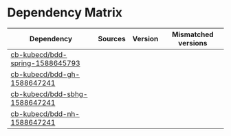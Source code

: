 # Dependency Matrix

Dependency | Sources | Version | Mismatched versions
---------- | ------- | ------- | -------------------
[cb-kubecd/bdd-spring-1588645793](https://github.com/cb-kubecd/bdd-spring-1588645793.git) |  | []() | 
[cb-kubecd/bdd-gh-1588647241](https://github.com/cb-kubecd/bdd-gh-1588647241.git) |  | []() | 
[cb-kubecd/bdd-sbhg-1588647241](https://github.com/cb-kubecd/bdd-sbhg-1588647241.git) |  | []() | 
[cb-kubecd/bdd-nh-1588647241](https://github.com/cb-kubecd/bdd-nh-1588647241.git) |  | []() | 
